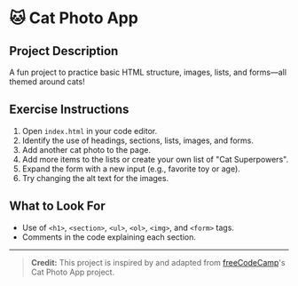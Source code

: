 # 🐱 Cat Photo App

## Project Description

A fun project to practice basic HTML structure, images, lists, and forms—all themed around cats!

## Exercise Instructions

1. Open `index.html` in your code editor.
2. Identify the use of headings, sections, lists, images, and forms.
3. Add another cat photo to the page.
4. Add more items to the lists or create your own list of "Cat Superpowers".
5. Expand the form with a new input (e.g., favorite toy or age).
6. Try changing the alt text for the images.

## What to Look For

-   Use of `<h1>`, `<section>`, `<ul>`, `<ol>`, `<img>`, and `<form>` tags.
-   Comments in the code explaining each section.

---

> **Credit:** This project is inspired by and adapted from [freeCodeCamp](https://www.freecodecamp.org/)'s Cat Photo App project.
